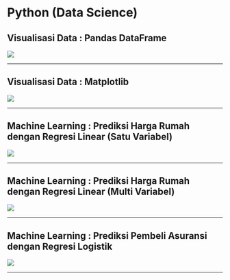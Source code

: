 # Python (Data Science)

## Visualisasi Data : Pandas DataFrame
[![](https://img.shields.io/badge/Materi-In%20Progress-critical?style=for-the-badge&logo=mathworks&logoColor=FFF)](#)

***

## Visualisasi Data : Matplotlib
[![](https://img.shields.io/badge/Materi-In%20Progress-critical?style=for-the-badge&logo=mathworks&logoColor=FFF)](#)

***

## Machine Learning : Prediksi Harga Rumah dengan Regresi Linear (Satu Variabel)

[![](https://img.shields.io/badge/Materi%20dan%20Implementasi-Disini-critical?style=for-the-badge&logo=mathworks&logoColor=FFF)](https://kevinperdana.github.io/pythondatascience/regresilinear)

***

## Machine Learning : Prediksi Harga Rumah dengan Regresi Linear (Multi Variabel)

[![](https://img.shields.io/badge/Materi%20dan%20Implementasi-Disini-critical?style=for-the-badge&logo=mathworks&logoColor=FFF)](https://kevinperdana.github.io/pythondatascience/regresilinearmv)

***

## Machine Learning : Prediksi Pembeli Asuransi dengan Regresi Logistik

[![](https://img.shields.io/badge/Materi%20dan%20Implementasi-Disini-critical?style=for-the-badge&logo=mathworks&logoColor=FFF)](https://kevinperdana.github.io/pythondatascience/regresilogistik)

***

